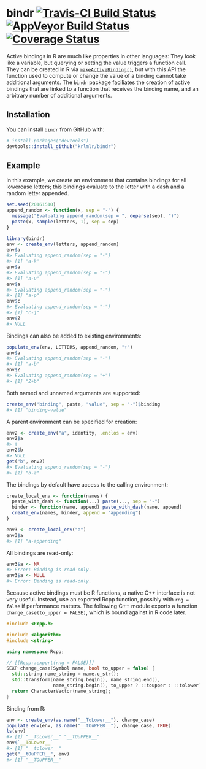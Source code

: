 
<!-- README.md is generated from README.Rmd. Please edit that file -->
bindr [![Travis-CI Build Status](https://travis-ci.org/krlmlr/bindr.svg?branch=master)](https://travis-ci.org/krlmlr/bindr) [![AppVeyor Build Status](https://ci.appveyor.com/api/projects/status/github/krlmlr/bindr?branch=master&svg=true)](https://ci.appveyor.com/project/krlmlr/bindr) [![Coverage Status](https://img.shields.io/codecov/c/github/krlmlr/bindr/master.svg)](https://codecov.io/github/krlmlr/bindr?branch=master)
========================================================================================================================================================================================================================================================================================================================================================================================================================================

Active bindings in R are much like properties in other languages: They look like a variable, but querying or setting the value triggers a function call. They can be created in R via [`makeActiveBinding()`](https://www.rdocumentation.org/packages/base/versions/3.3.1/topics/bindenv), but with this API the function used to compute or change the value of a binding cannot take additional arguments. The `bindr` package faciliates the creation of active bindings that are linked to a function that receives the binding name, and an arbitrary number of additional arguments.

Installation
------------

You can install `bindr` from GitHub with:

``` r
# install.packages("devtools")
devtools::install_github("krlmlr/bindr")
```

Example
-------

In this example, we create an environment that contains bindings for all lowercase letters; this bindings evaluate to the letter with a dash and a random letter appended.

``` r
set.seed(20161510)
append_random <- function(x, sep = "-") {
  message("Evaluating append_random(sep = ", deparse(sep), ")")
  paste(x, sample(letters, 1), sep = sep)
}

library(bindr)
env <- create_env(letters, append_random)
env$a
#> Evaluating append_random(sep = "-")
#> [1] "a-k"
env$a
#> Evaluating append_random(sep = "-")
#> [1] "a-u"
env$a
#> Evaluating append_random(sep = "-")
#> [1] "a-p"
env$c
#> Evaluating append_random(sep = "-")
#> [1] "c-j"
env$Z
#> NULL
```

Bindings can also be added to existing environments:

``` r
populate_env(env, LETTERS, append_random, "+")
env$a
#> Evaluating append_random(sep = "-")
#> [1] "a-b"
env$Z
#> Evaluating append_random(sep = "+")
#> [1] "Z+b"
```

Both named and unnamed arguments are supported:

``` r
create_env("binding", paste, "value", sep = "-")$binding
#> [1] "binding-value"
```

A parent environment can be specified for creation:

``` r
env2 <- create_env("a", identity, .enclos = env)
env2$a
#> a
env2$b
#> NULL
get("b", env2)
#> Evaluating append_random(sep = "-")
#> [1] "b-z"
```

The bindings by default have access to the calling environment:

``` r
create_local_env <- function(names) {
  paste_with_dash <- function(...) paste(..., sep = "-")
  binder <- function(name, append) paste_with_dash(name, append)
  create_env(names, binder, append = "appending")
}

env3 <- create_local_env("a")
env3$a
#> [1] "a-appending"
```

All bindings are read-only:

``` r
env3$a <- NA
#> Error: Binding is read-only.
env3$a <- NULL
#> Error: Binding is read-only.
```

Because active bindings must be R functions, a native C++ interface is not very useful. Instead, use an exported Rcpp function, possibly with `rng = false` if performance matters. The following C++ module exports a function `change_case(to_upper = FALSE)`, which is bound against in R code later.

``` cpp
#include <Rcpp.h>

#include <algorithm>
#include <string>

using namespace Rcpp;

// [[Rcpp::export(rng = FALSE)]]
SEXP change_case(Symbol name, bool to_upper = false) {
  std::string name_string = name.c_str();
  std::transform(name_string.begin(), name_string.end(),
                 name_string.begin(), to_upper ? ::toupper : ::tolower);
  return CharacterVector(name_string);
}
```

Binding from R:

``` r
env <- create_env(as.name("__ToLower__"), change_case)
populate_env(env, as.name("__tOuPPER__"), change_case, TRUE)
ls(env)
#> [1] "__ToLower__" "__tOuPPER__"
env$`__ToLower__`
#> [1] "__tolower__"
get("__tOuPPER__", env)
#> [1] "__TOUPPER__"
```
